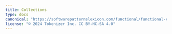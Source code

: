 ```yaml
---
title: Collections
type: docs
canonical: "https://softwarepatternslexicon.com/functional/functional-collections-and-structures/collections"
license: "© 2024 Tokenizer Inc. CC BY-NC-SA 4.0"
---
```

